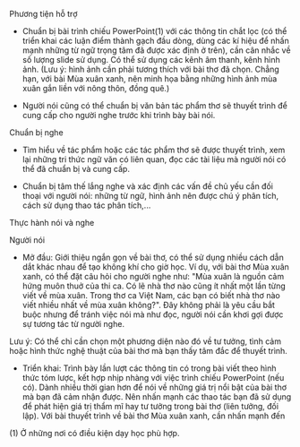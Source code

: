 Phương tiện hỗ trợ

- Chuẩn bị bài trình chiếu PowerPoint(1) với các thông tin chắt lọc (có thể triển khai các luận điểm thành gạch đầu dòng, dùng các kí hiệu để nhấn mạnh những từ ngữ trọng tâm đã được xác định ở trên), cần cân nhắc về số lượng slide sử dụng. Có thể sử dụng các kênh âm thanh, kênh hình ảnh. (Lưu ý: hình ảnh cần phải tương thích với bài thơ đã chọn. Chẳng hạn, với bài Mùa xuân xanh, nên minh họa bằng những hình ảnh mùa xuân gắn liền với nông thôn, đồng quê.)

- Người nói cũng có thể chuẩn bị văn bản tác phẩm thơ sẽ thuyết trình để cung cấp cho người nghe trước khi trình bày bài nói.

Chuẩn bị nghe

- Tìm hiểu về tác phẩm hoặc các tác phẩm thơ sẽ được thuyết trình, xem lại những tri thức ngữ văn có liên quan, đọc các tài liệu mà người nói có thể đã chuẩn bị và cung cấp.

- Chuẩn bị tâm thế lắng nghe và xác định các vấn đề chủ yếu cần đối thoại với người nói: những từ ngữ, hình ảnh nên được chú ý phân tích, cách sử dụng thao tác phân tích,...

Thực hành nói và nghe

Người nói

- Mở đầu: Giới thiệu ngắn gọn về bài thơ, có thể sử dụng nhiều cách dẫn dắt khác nhau để tạo không khí cho giờ học. Ví dụ, với bài thơ Mùa xuân xanh, có thể đặt câu hỏi cho người nghe như: "Mùa xuân là nguồn cảm hứng muôn thuở của thi ca. Có lẽ nhà thơ nào cũng ít nhất một lần từng viết về mùa xuân. Trong thơ ca Việt Nam, các bạn có biết nhà thơ nào viết nhiều nhất về mùa xuân không?". Đây không phải là yêu cầu bắt buộc nhưng để tránh việc nói mà như đọc, người nói cần khơi gợi được sự tương tác từ người nghe.

Lưu ý: Có thể chỉ cần chọn một phương diện nào đó về tư tưởng, tình cảm hoặc hình thức nghệ thuật của bài thơ mà bạn thấy tâm đắc để thuyết trình.

- Triển khai: Trình bày lần lượt các thông tin có trong bài viết theo hình thức tóm lược, kết hợp nhịp nhàng với việc trình chiếu PowerPoint (nếu có). Dành nhiều thời gian hơn để nói về những giá trị nổi bật của bài thơ mà bạn đã cảm nhận được. Nên nhấn mạnh các thao tác bạn đã sử dụng để phát hiện giá trị thẩm mĩ hay tư tưởng trong bài thơ (liên tưởng, đối lập). Với bài thuyết trình về bài thơ Mùa xuân xanh, cần nhấn mạnh đến

(1) Ở những nơi có điều kiện dạy học phù hợp.